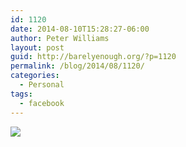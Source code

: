 ```yaml
---
id: 1120
date: 2014-08-10T15:28:27-06:00
author: Peter Williams
layout: post
guid: http://barelyenough.org/?p=1120
permalink: /blog/2014/08/1120/
categories:
  - Personal
tags:
  - facebook
---
```

<div>
  <img src='https://scontent-a.xx.fbcdn.net/hphotos-xfa1/t31.0-8/p180x540/10550167_10152290184968339_8483999470015504375_o.jpg' style='max-width:600px;' /></p> 
  
  <div>
  </div>
</div>